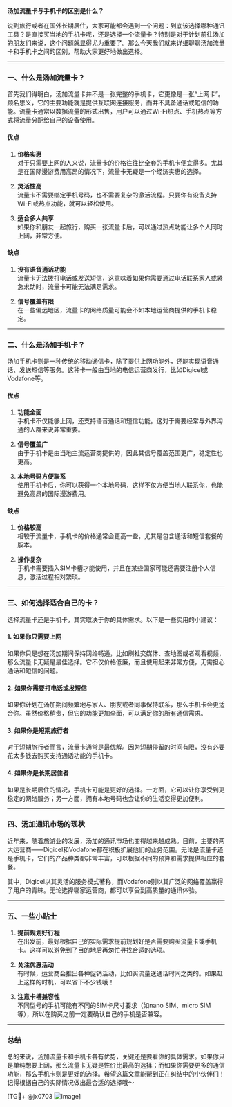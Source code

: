 **汤加流量卡与手机卡的区别是什么？**

说到旅行或者在国外长期居住，大家可能都会遇到一个问题：到底该选择哪种通讯工具？是直接买当地的手机卡呢，还是选择一个流量卡？特别是对于计划前往汤加的朋友们来说，这个问题就显得尤为重要了。那么今天我们就来详细聊聊汤加流量卡和手机卡之间的区别，帮助大家更好地做出选择。

---

### **一、什么是汤加流量卡？**

首先我们得明白，汤加流量卡并不是一张完整的手机卡，它更像是一张“上网卡”。顾名思义，它的主要功能就是提供互联网连接服务，而并不具备通话或短信的功能。流量卡通常以数据流量的形式出售，用户可以通过Wi-Fi热点、手机热点等方式将流量分配给自己的设备使用。

#### **优点**
1. **价格实惠**  
   对于只需要上网的人来说，流量卡的价格往往比全套的手机卡便宜得多。尤其是在国际漫游费用高昂的情况下，流量卡无疑是一个经济实惠的选择。
   
2. **灵活性高**  
   流量卡不需要绑定手机号码，也不需要复杂的激活流程。只要你有设备支持Wi-Fi或热点功能，就可以轻松使用。

3. **适合多人共享**  
   如果你和朋友一起旅行，购买一张流量卡后，可以通过热点功能让多个人同时上网，非常方便。

#### **缺点**
1. **没有语音通话功能**  
   流量卡无法拨打电话或发送短信，这意味着如果你需要通过电话联系家人或紧急求助时，流量卡可能无法满足需求。

2. **信号覆盖有限**  
   在一些偏远地区，流量卡的网络质量可能会不如本地运营商提供的手机卡稳定。

---

### **二、什么是汤加手机卡？**

汤加手机卡则是一种传统的移动通信卡，除了提供上网功能外，还能实现语音通话、发送短信等服务。这种卡一般由当地的电信运营商发行，比如Digicel或Vodafone等。

#### **优点**
1. **功能全面**  
   手机卡不仅能够上网，还支持语音通话和短信功能。这对于需要经常与外界沟通的人群来说非常重要。

2. **信号覆盖广**  
   由于手机卡是由当地主流运营商提供的，因此其信号覆盖范围更广，稳定性也更高。

3. **本地号码方便联系**  
   使用手机卡后，你可以获得一个本地号码，这样不仅方便当地人联系你，也能避免高昂的国际漫游费用。

#### **缺点**
1. **价格较高**  
   相较于流量卡，手机卡的价格通常会更高一些，尤其是包含通话和短信套餐的版本。

2. **操作复杂**  
   手机卡需要插入SIM卡槽才能使用，并且在某些国家可能还需要注册个人信息，激活过程相对繁琐。

---

### **三、如何选择适合自己的卡？**

选择流量卡还是手机卡，其实取决于你的具体需求。以下是一些实用的小建议：

#### **1. 如果你只需要上网**
如果你只是想在汤加期间保持网络畅通，比如刷社交媒体、查地图或者观看视频，那么流量卡无疑是最佳选择。它不仅价格低廉，而且使用起来非常方便，无需担心通话和短信的问题。

#### **2. 如果你需要打电话或发短信**
如果你计划在汤加期间频繁地与家人、朋友或者同事保持联系，那么手机卡会更适合你。虽然价格稍贵，但它的功能更加全面，可以满足你的所有通信需求。

#### **3. 如果你是短期旅行者**
对于短期旅行者而言，流量卡通常是最优解。因为短期停留的时间有限，没有必要花太多钱去购买支持通话功能的手机卡。

#### **4. 如果你是长期居住者**
如果是长期居住的情况，手机卡可能是更好的选择。一方面，它可以让你享受到更稳定的网络服务；另一方面，拥有本地号码也会让你的生活变得更加便利。

---

### **四、汤加通讯市场的现状**

近年来，随着旅游业的发展，汤加的通讯市场也变得越来越成熟。目前，主要的两大运营商——Digicel和Vodafone都在积极扩展他们的业务范围。无论是流量卡还是手机卡，它们的产品种类都非常丰富，可以根据不同的预算和需求提供相应的套餐。

其中，Digicel以其灵活的服务模式著称，而Vodafone则以其广泛的网络覆盖赢得了用户的青睐。无论选择哪家运营商，都可以享受到高质量的通讯体验。

---

### **五、一些小贴士**

1. **提前规划好行程**  
   在出发前，最好根据自己的实际需求提前规划好是否需要购买流量卡或手机卡。这样可以避免到了目的地后再匆忙寻找合适的选项。

2. **关注优惠活动**  
   有时候，运营商会推出各种促销活动，比如买流量送通话时间之类的。如果赶上这样的时机，可以省下不少钱哦！

3. **注意卡槽兼容性**  
   不同型号的手机可能有不同的SIM卡尺寸要求（如nano SIM、micro SIM等），所以在购买之前一定要确认自己的手机是否兼容。

---

### **总结**

总的来说，汤加流量卡和手机卡各有优势，关键还是要看你的具体需求。如果你只是单纯想要上网，那么流量卡无疑是性价比最高的选择；而如果你需要更多的通信功能，那么手机卡则是更好的选择。希望这篇文章能帮到正在纠结中的小伙伴们！记得根据自己的实际情况做出最合适的选择哦～

[TG💪+ @jx0703 ![Image](https://github.com/user-attachments/assets/dbca1d08-cadb-493c-b0ec-ad6f7a83f270)]